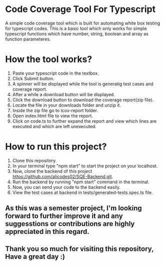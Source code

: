 # Code Coverage Tool For Typescript

A simple code coverage tool which is built for automating white box testing for typescript codes. This is a basic tool which only works for simple typescript functions which have number, string, boolean and array as function parameteres.

# How the tool works?
1. Paste your typescript code in the textbox.
2. Click Submit button.
3. A spinner will be displayed while the tool is generatig test cases and coverage report.
4. After a while a download button will be displayed.
5. Click the download button to download the coverage report(zip file).
6. Locate the file in your downloads folder and unzip it.
7. Inside the zip file go to lcov-report folder.
8. Open index.html file to view the report.
9. Click on code.ts to further expand the report and view which lines are executed and which are left unexecuted.

# How to run this project?
1. Clone this repository.
2. In your terminal type "npm start" to start the project on your localhost.
3. Now, clone the backend of this project https://github.com/alicodes02/SQE-Backend.git.
4. Run the backend by running "npm start" command in the terminal.
5. Now, you can send your code to the backend easily.
6. View the test cases at backend in tests/generated-tests.spec.ts file.

## As this was a semester project, I'm looking forward to further improve it and any suggesstions or contributions are highly appreciated in this regard.

## Thank you so much for visiting this repository, Have a great day :)
